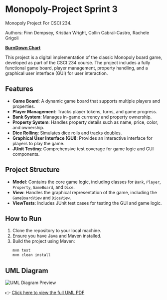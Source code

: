 # Monopoly-Project Sprint 3
Monopoly Project For CSCI 234. 

Authors: Finn Dempsey, Kristian Wright, Collin Cabral-Castro, Rachele Grigoli

[**BurnDown Chart**](https://moravian0-my.sharepoint.com/:x:/g/personal/wrightk_moravian_edu/EYr0nc55eU5Crc-SL6Qc2WEBqKtaUUfoWnwiVYXO8xEwbg?e=1Oinfl)


This project is a digital implementation of the classic Monopoly board game, developed as part of the CSCI 234 course. The project includes a fully functional game board, player management, property handling, and a graphical user interface (GUI) for user interaction.

## Features
- **Game Board**: A dynamic game board that supports multiple players and properties.
- **Player Management**: Tracks player tokens, turns, and game progress.
- **Bank System**: Manages in-game currency and property ownership.
- **Property System**: Handles property details such as name, price, color, and ownership.
- **Dice Rolling**: Simulates dice rolls and tracks doubles.
- **Graphical User Interface (GUI)**: Provides an interactive interface for players to play the game.
- **JUnit Testing**: Comprehensive test coverage for game logic and GUI components.

## Project Structure
- **Model**: Contains the core game logic, including classes for `Bank`, `Player`, `Property`, `GameBoard`, and `Dice`.
- **View**: Handles the graphical representation of the game, including the `GameBoardView` and `DiceView`.
- **ViewTests**: Includes JUnit test cases for testing the GUI and game logic.

## How to Run
1. Clone the repository to your local machine.
2. Ensure you have Java and Maven installed.
3. Build the project using Maven:
   ```bash
   mvn test
   mvn clean install

## UML Diagram

![UML Diagram Preview](assets/uml.png)

👉 [Click here to view the full UML PDF](Monopoly_UML.pdf)



